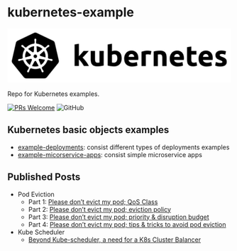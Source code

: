 # kubernetes-example
[<img src="https://github.com/cncf/artwork/blob/master/projects/kubernetes/horizontal/black/kubernetes-horizontal-black.png" alt="Kubernetes" width="1000"/>](https://kubernetes.io/)

Repo for Kubernetes examples.

[![PRs Welcome](https://img.shields.io/badge/PRs-welcome-brightgreen.svg?style=flat-square)](http://makeapullrequest.com)
![GitHub](https://img.shields.io/github/license/abhioncbr/kubernetes-example)

## Kubernetes basic objects examples
- [example-deployments](k8s-objects-examples/example-deployments/README.md): consist different types of deployments examples
- [example-micorservice-apps](k8s-objects-examples/example-microservice-apps/README.md): consist simple microservice apps

## Published Posts
- Pod Eviction
  - Part 1: [Please don’t evict my pod; QoS Class](https://itnext.io/please-dont-evict-my-pod-part-1-399640df3ddb?source=friends_link&sk=7fbe0c04353c59e17ba40a0bd63341c0)
  - Part 2: [Please don’t evict my pod; eviction policy](https://itnext.io/please-dont-evict-my-pod-eviction-policy-ef4c5380f5fd?source=friends_link&sk=0b60541f93cbf36c45a7e5921e852174)
  - Part 3: [Please don’t evict my pod; priority & disruption budget](https://itnext.io/please-dont-evict-my-pod-priority-disruption-budget-e099da7b93d2?source=friends_link&sk=54e8636b7c321f726c1cc04b85a7128f)
  - Part 4: [Please don’t evict my pod; tips & tricks to avoid pod eviction](https://itnext.io/please-dont-evict-my-pod-tips-tricks-to-avoid-pod-eviction-e9ed466ffda6?source=friends_link&sk=3478093e28d68de42c1ebf72fa915dbc)
- Kube Scheduler
  - [Beyond Kube-scheduler, a need for a K8s Cluster Balancer](https://itnext.io/beyond-kube-scheduler-a-need-for-a-k8s-cluster-balancer-89cdfb242e09?source=friends_link&sk=288a4f53a087fc039cff9b40dded0d79)